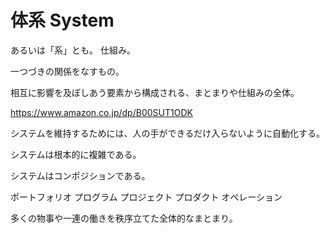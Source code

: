 # 体系 System

あるいは「系」とも。
仕組み。

一つづきの関係をなすもの。

相互に影響を及ぼしあう要素から構成される、まとまりや仕組みの全体。

https://www.amazon.co.jp/dp/B00SUT1ODK

システムを維持するためには、人の手ができるだけ入らないように自動化する。

システムは根本的に複雑である。

システムはコンポジションである。

ポートフォリオ
プログラム
プロジェクト
プロダクト
オペレーション

多くの物事や一連の働きを秩序立てた全体的なまとまり。
